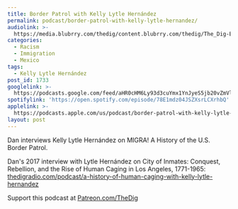 ```yaml
---
title: Border Patrol with Kelly Lytle Hernández
permalink: podcast/border-patrol-with-kelly-lytle-hernandez/
audiolink: >-
  https://media.blubrry.com/thedig/content.blubrry.com/thedig/The_Dig-EP_267-KLH.mp3
categories:
  - Racism
  - Immigration
  - Mexico
tags:
  - Kelly Lytle Hernández
post_id: 1733
googlelink: >-
  https://podcasts.google.com/feed/aHR0cHM6Ly93d3cuYmx1YnJyeS5jb20vZmVlZHMvdGhlZGlnLnhtbA/episode/aHR0cHM6Ly93d3cudGhlZGlncmFkaW8uY29tLz9wPTE3MzM?sa=X&ved=0CAUQkfYCahcKEwi44f7r1b-AAxUAAAAAHQAAAAAQNg
spotifylink: 'https://open.spotify.com/episode/78E1mdz04JSZXsrLCXrhbQ'
applelink: >-
  https://podcasts.apple.com/us/podcast/border-patrol-with-kelly-lytle-hern%C3%A1ndez/id1043245989?i=1000487515095
layout: post
---
```


Dan interviews Kelly Lytle Hernández on
MIGRA! A History of the U.S. Border Patrol.

Dan's 2017 interview with Lytle Hernández on
City of Inmates: Conquest, Rebellion, and the Rise of Human Caging in Los Angeles, 1771-1965:
[thedigradio.com/podcast/a-history-of-human-caging-with-kelly-lytle-hernandez](https://thedigradio.com/podcast/a-history-of-human-caging-with-kelly-lytle-hernandez)

Support this podcast at
[Patreon.com/TheDig](https://patreon.com/TheDig)

